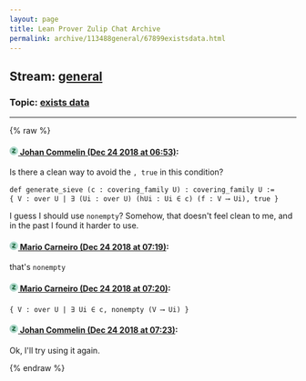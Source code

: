 ```yaml
---
layout: page
title: Lean Prover Zulip Chat Archive 
permalink: archive/113488general/67899existsdata.html
---
```


## Stream: [general](index.html)
### Topic: [exists data](67899existsdata.html)

---


{% raw %}
#### [![Click to go to Zulip](../../assets/img/zulip2.png) Johan Commelin (Dec 24 2018 at 06:53)](https://leanprover.zulipchat.com/#narrow/stream/113488-general/topic/exists%20data/near/152455922):
Is there a clean way to avoid the `, true` in this condition?
```lean
def generate_sieve (c : covering_family U) : covering_family U :=
{ V : over U | ∃ (Ui : over U) (hUi : Ui ∈ c) (f : V ⟶ Ui), true }
```
I guess I should use `nonempty`? Somehow, that doesn't feel clean to me, and in the past I found it harder to use.

#### [![Click to go to Zulip](../../assets/img/zulip2.png) Mario Carneiro (Dec 24 2018 at 07:19)](https://leanprover.zulipchat.com/#narrow/stream/113488-general/topic/exists%20data/near/152456610):
that's `nonempty`

#### [![Click to go to Zulip](../../assets/img/zulip2.png) Mario Carneiro (Dec 24 2018 at 07:20)](https://leanprover.zulipchat.com/#narrow/stream/113488-general/topic/exists%20data/near/152456613):
`{ V : over U | ∃ Ui ∈ c, nonempty (V ⟶ Ui) }`

#### [![Click to go to Zulip](../../assets/img/zulip2.png) Johan Commelin (Dec 24 2018 at 07:23)](https://leanprover.zulipchat.com/#narrow/stream/113488-general/topic/exists%20data/near/152456723):
Ok, I'll try using it again.


{% endraw %}
